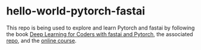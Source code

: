 # hello-world-pytorch-fastai
This repo is being used to explore and learn Pytorch and fastai by following the
book [Deep Learning for Coders with fastai and Pytorch](https://www.oreilly.com/library/view/deep-learning-for/9781492045519/), 
the associated [repo](https://github.com/fastai/fastbook), and the 
[online course](https://course.fast.ai/).